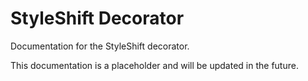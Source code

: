 # StyleShift Decorator

Documentation for the StyleShift decorator.

This documentation is a placeholder and will be updated in the future.
